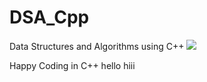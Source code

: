 # DSA_Cpp
Data Structures and Algorithms using C++
<img src="https://wallpapers.com/images/hd/think-about-coding-qlib86o7bz1fqbub.jpg">



Happy Coding in C++ 
hello hiii
